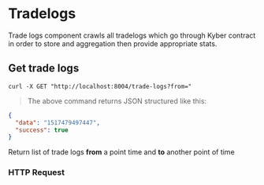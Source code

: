 
# Tradelogs 

Trade logs component crawls all tradelogs which go through Kyber contract in order to store and aggregation then provide appropriate stats.

## Get trade logs 



```shell
curl -X GET "http://localhost:8004/trade-logs?from="
```

> The above command returns JSON structured like this:

```json
{
  "data": "1517479497447",
  "success": true
}
```

Return list of trade logs **from** a point time and **to** another point of time

### HTTP Request
